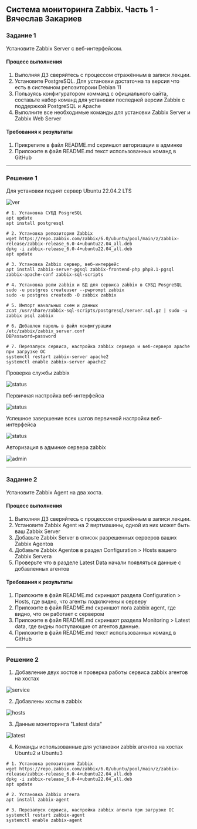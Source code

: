 ## Система мониторинга Zabbix. Часть 1 - Вячеслав Закариев

### Задание 1 

Установите Zabbix Server с веб-интерфейсом.

#### Процесс выполнения
1. Выполняя ДЗ сверяйтесь с процессом отражённым в записи лекции.
2. Установите PostgreSQL. Для установки достаточна та версия что есть в системном репозитороии Debian 11
3. Пользуясь конфигуратором комманд с официального сайта, составьте набор команд для установки последней версии Zabbix с поддержкой PostgreSQL и Apache
4. Выполните все необходимые команды для установки Zabbix Server и Zabbix Web Server

#### Требования к результаты 
1. Прикрепите в файл README.md скриншот авторизации в админке
2. Приложите в файл README.md текст использованных команд в GitHub

---

### Решение 1

Для установки поднят сервер Ubuntu 22.04.2 LTS

![ver](https://github.com/SlavaZakariev/netology/blob/f60fbdff14e9582da19c39ff1d46e6aa476f955c/monitoring/8.2_zabbix_part1/resources/zabbix1_1.1.jpg)

```
# 1. Установка СУБД PosgreSQL
apt update
apt install postgresql 

# 2. Установка репозитория Zabbix
wget https://repo.zabbix.com/zabbix/6.0/ubuntu/pool/main/z/zabbix-release/zabbix-release_6.0-4+ubuntu22.04_all.deb
dpkg -i zabbix-release_6.0-4+ubuntu22.04_all.deb
apt update

# 3. Установка Zabbix сервер, веб-интерфейс
apt install zabbix-server-pgsql zabbix-frontend-php php8.1-pgsql zabbix-apache-conf zabbix-sql-scripts

# 4. Установка роли zabbix и БД для сервиса zabbix в СУБД PosgreSQL
sudo -u postgres createuser --pwprompt zabbix
sudo -u postgres createdb -O zabbix zabbix

# 5. Импорт начальных схем и данных
zcat /usr/share/zabbix-sql-scripts/postgresql/server.sql.gz | sudo -u zabbix psql zabbix

# 6. Добавлен пароль в файл конфигурации /etc/zabbix/zabbix_server.conf
DBPassword=password

# 7. Перезапуск сервиса, настройка zabbix сервера и веб-сервера apache при загрузке ОС
systemctl restart zabbix-server apache2
systemctl enable zabbix-server apache2

```

Проверка службы zabbix

![status](https://github.com/SlavaZakariev/netology/blob/f60fbdff14e9582da19c39ff1d46e6aa476f955c/monitoring/8.2_zabbix_part1/resources/zabbix1_1.2.jpg)

Первичная настройка веб-интерфейса 

![status](https://github.com/SlavaZakariev/netology/blob/22f56dece440a9a20a2776bd7c3c67ccacc2e705/monitoring/8.2_zabbix_part1/resources/zabbix1_1.3.jpg)

Успешное завершение всех шагов первичной настройки веб-интерфейса 

![status](https://github.com/SlavaZakariev/netology/blob/22f56dece440a9a20a2776bd7c3c67ccacc2e705/monitoring/8.2_zabbix_part1/resources/zabbix1_1.4.jpg)

Авторизация в админке сервера zabbix

![admin](https://github.com/SlavaZakariev/netology/blob/22f56dece440a9a20a2776bd7c3c67ccacc2e705/monitoring/8.2_zabbix_part1/resources/zabbix1_1.5.jpg)

---

### Задание 2 

Установите Zabbix Agent на два хоста.

#### Процесс выполнения
1. Выполняя ДЗ сверяйтесь с процессом отражённым в записи лекции.
2. Установите Zabbix Agent на 2 виртмашины, одной из них может быть ваш Zabbix Server
3. Добавьте Zabbix Server в список разрешенных серверов ваших Zabbix Agentов
4. Добавьте Zabbix Agentов в раздел Configuration > Hosts вашего Zabbix Servera
5. Проверьте что в разделе Latest Data начали появляться данные с добавленных агентов

#### Требования к результаты 
1. Приложите в файл README.md скриншот раздела Configuration > Hosts, где видно, что агенты подключены к серверу
2. Приложите в файл README.md скриншот лога zabbix agent, где видно, что он работает с сервером
3. Приложите в файл README.md скриншот раздела Monitoring > Latest data, где видны поступающие от агентов данные.
4. Приложите в файл README.md текст использованных команд в GitHub

---

### Решение 2

1. Добавление двух хостов и проверка работы сервиса zabbix агентов на хостах

![service](https://github.com/SlavaZakariev/netology/blob/ce83620940d6bf4e40f27a5428185499aad04f37/monitoring/8.2_zabbix_part1/resources/zabbix1_1.8.jpg)

2. Добавлены хосты в zabbix

![hosts](https://github.com/SlavaZakariev/netology/blob/470de14a519ff96d7d3963480a8f7154c281bd95/monitoring/8.2_zabbix_part1/resources/zabbix1_1.6.jpg)

3. Данные мониторинга "Latest data"

![latest](https://github.com/SlavaZakariev/netology/blob/470de14a519ff96d7d3963480a8f7154c281bd95/monitoring/8.2_zabbix_part1/resources/zabbix1_1.7.jpg)

4. Команды использованные для установки zabbix агентов на хостах Ubuntu2 и Ubuntu3

``` 
# 1. Установка репозитория Zabbix
wget https://repo.zabbix.com/zabbix/6.0/ubuntu/pool/main/z/zabbix-release/zabbix-release_6.0-4+ubuntu22.04_all.deb
dpkg -i zabbix-release_6.0-4+ubuntu22.04_all.deb
apt update

# 2. Установка Zabbix агента
apt install zabbix-agent

# 3. Перезапуск сервиса, настройка zabbix агента при загрузке ОС
systemctl restart zabbix-agent
systemctl enable zabbix-agent

```
